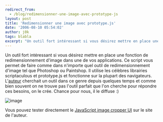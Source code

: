 ```yaml
---
redirect_from:
  - /blog/redimensionner-une-image-avec-prototype-js
layout: post
title: 'Redimensionner une image avec prototype.js'
date: '2006-08-10 05:54:02'
author: j0k
tags: blabla
excerpt: "Un outil fort intéressant si vous désirez mettre en place une fonction de redimensionnement d'image dans une de vos applications.     \nCe script vous permet de faire comme dans n'importe quel outil de redimensionnement d'image tel que Photoshop ou Paintshop.    Il utilise les célèbres librairies scriptaculous et prototype.js et fonctionne sur la plupart      …"
---
```


Un outil fort intéressant si vous désirez mettre en place une fonction de redimensionnement d'image dans une de vos applications.
Ce script vous permet de faire comme dans n'importe quel outil de redimensionnement d'image tel que Photoshop ou Paintshop.    Il utilise les célèbres librairies scriptaculous et prototype.js et fonctionne sur la plupart des navigateurs.   L'[auteur](http://www.defusion.org.uk/code/javascript-image-cropper-ui-using-prototype-scriptaculous/) cherchait un outil dans ce genre depuis quelques temps et comme bien souvent on ne trouve pas l'outil parfait que l'on cherche pour répondre ces besoins, on le crée. Chance pour nous, il le diffuse :)

 ![image](https://img83.imageshack.us/img83/7607/jscropperol3.jpg)

Vous pouvez tester directement le [JavaScript image cropper UI](http://www.defusion.org.uk/demos/060519/cropper.php) sur le site de l'auteur.
